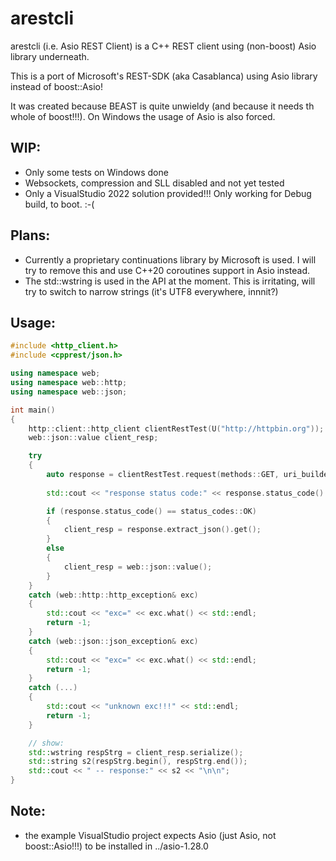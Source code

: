 # arestcli

arestcli (i.e. Asio REST Client) is a C++ REST client using (non-boost) Asio library underneath.

This is a port of Microsoft's REST-SDK (aka Casablanca) using Asio library instead of boost::Asio!

It was created because BEAST is quite unwieldy (and because it needs th whole of boost!!!). On Windows the usage of Asio is also forced.


## WIP: 
 - Only some tests on Windows done 
 - Websockets, compression and SLL disabled and not yet tested 
 - Only a VisualStudio 2022 solution provided!!! Only working for Debug build, to boot. :-(

## Plans: 
 - Currently a proprietary continuations library by Microsoft is used. I will try to remove this and use C++20 coroutines support in Asio instead.
 - The std::wstring is used in the API at the moment. This is irritating, will try to switch to narrow strings (it's UTF8 everywhere, innnit?)

## Usage:

```cpp
#include <http_client.h>
#include <cpprest/json.h>

using namespace web;
using namespace web::http;
using namespace web::json;

int main()
{
    http::client::http_client clientRestTest(U("http://httpbin.org"));
    web::json::value client_resp;

    try
    {
        auto response = clientRestTest.request(methods::GET, uri_builder(U("/anything")).to_string()).get();
        
        std::cout << "response status code:" << response.status_code() << std::endl;

        if (response.status_code() == status_codes::OK)
        {
            client_resp = response.extract_json().get();
        }
        else
        {
            client_resp = web::json::value();
        }
    }
    catch (web::http::http_exception& exc)
    {
        std::cout << "exc=" << exc.what() << std::endl;
        return -1;
    }
    catch (web::json::json_exception& exc)
    {
        std::cout << "exc=" << exc.what() << std::endl;
        return -1;
    }
    catch (...)
    {
        std::cout << "unknown exc!!!" << std::endl;
        return -1;
    }

    // show:
    std::wstring respStrg = client_resp.serialize();
    std::string s2(respStrg.begin(), respStrg.end());
    std::cout << " -- response:" << s2 << "\n\n";
}
```

## Note:
 - the example VisualStudio project expects Asio (just Asio, not boost::Asio!!!) to be installed in ../asio-1.28.0
